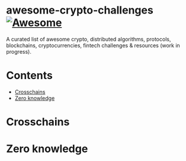 # awesome-crypto-challenges [![Awesome](https://cdn.rawgit.com/sindresorhus/awesome/d7305f38d29fed78fa85652e3a63e154dd8e8829/media/badge.svg)](https://github.com/sindresorhus/awesome)

A curated list of awesome crypto, distributed algorithms, protocols, blockchains, cryptocurrencies, fintech challenges & resources (work in progress).  

# Contents
* [Crosschains](#crosschains)
* [Zero knowledge](#zero-knowledge)


# Crosschains
# Zero knowledge

